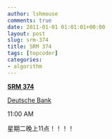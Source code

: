 ```yaml
---
author: lshmouse
comments: true
date: 2011-01-01 01:01:01+00:00
layout: post
slug: srm-374
title: SRM 374
tags: [topcoder]
categories:
- algorithm
---
```


**[SRM 374](http://www.topcoder.com/tc?module=MatchDetails&rd=10793)**  

[Deutsche Bank](http://www.topcoder.com/tc?module=Static&d1=tournaments&d2=tccc07&d3=sponsorpatrons&d4=db)  

11:00 AM  

  

星期二晚上11点！！！！
